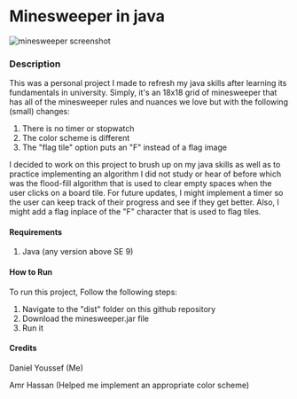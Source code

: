 # Minesweeper in java


![minesweeper screenshot](https://user-images.githubusercontent.com/90353446/167962337-b6e97766-c66a-4022-88c0-fdc6df8d05d1.png)

<h3> Description </h3>
  This was a personal project I made to refresh my java skills after learning its fundamentals in university.
  Simply, it's an 18x18 grid of minesweeper that has all of the minesweeper rules and nuances we love but with the following (small) changes:
  
  
  1. There is no timer or stopwatch
  2. The color scheme is different
  3. The "flag tile" option puts an "F" instead of a flag image 

  I decided to work on this project to brush up on my java skills as well as to practice implementing an algorithm I did not study or hear of before which was the      flood-fill algorithm that is used to clear empty spaces when the user clicks on a board tile.
  For future updates, I might implement a timer so the user can keep track of their progress and see if they get better. Also, I might add a flag inplace of the "F" character that is used to flag tiles.
  
  
  <h4>Requirements</h4>
  
  1. Java (any version above SE 9)
  
  <h4>How to Run</h4>
  To run this project, Follow the following steps:
  
  
  1. Navigate to the "dist" folder on this github repository
  2. Download the minesweeper.jar file 
  3. Run it
  
  <h4>Credits</h4>
  Daniel Youssef (Me)
  
  Amr Hassan (Helped me implement an appropriate color scheme)
